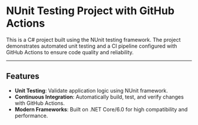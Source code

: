 # **NUnit Testing Project with GitHub Actions**

This is a C# project built using the NUnit testing framework. The project demonstrates automated unit testing and a CI pipeline configured with GitHub Actions to ensure code quality and reliability.

---

## **Features**
- **Unit Testing**: Validate application logic using NUnit framework.
- **Continuous Integration**: Automatically build, test, and verify changes with GitHub Actions.
- **Modern Frameworks**: Built on .NET Core/6.0 for high compatibility and performance.